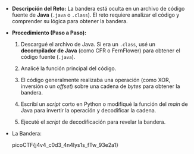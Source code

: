 - **Descripción del Reto:** La bandera está oculta en un archivo de código fuente de **Java** (`.java` o `.class`). El reto requiere analizar el código y comprender su lógica para obtener la bandera.
    
- **Procedimiento (Paso a Paso):**
    
    1. Descargué el archivo de Java. Si era un `.class`, usé un **decompilador de Java** (como CFR o FernFlower) para obtener el código fuente (`.java`).
        
    2. Analicé la función principal del código.
        
    3. El código generalmente realizaba una operación (como XOR, inversión o un _offset_) sobre una cadena de _bytes_ para obtener la bandera.
        
    4. Escribí un _script_ corto en Python o modifiqué la función del _main_ de Java para invertir la operación y decodificar la cadena.
        
    5. Ejecuté el _script_ de decodificación para revelar la bandera.
        
- La Bandera:
    
    picoCTF{j4v4_c0d3_4n4lys1s_fTw_93e2a1}
